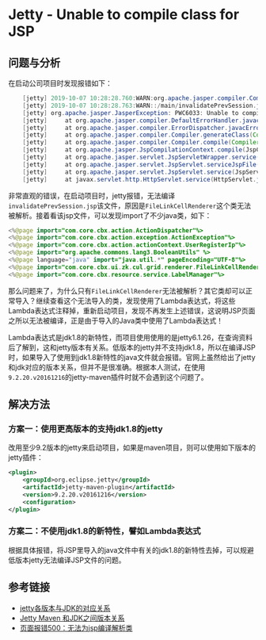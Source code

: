 # Jetty - Unable to compile class for JSP

## 问题与分析

在启动公司项目时发现报错如下：

```java
    [jetty] 2019-10-07 10:28:28.760:WARN:org.apache.jasper.compiler.Compiler:Error compiling file: D:\lewis.liu\CBX_KME\Program\jetty-temp\main\jsp\org\apache\jsp\invalidatePrevSession_jsp.javanull
    [jetty] 2019-10-07 10:28:28.763:WARN::/main/invalidatePrevSession.jsp
    [jetty] org.apache.jasper.JasperException: PWC6033: Unable to compile class for JSP||PWC6199: Generated servlet error:|The import com.core.cbx.ui.zk.cul.grid.renderer.FileLinkCellRenderer cannot be resolved||
    [jetty]     at org.apache.jasper.compiler.DefaultErrorHandler.javacError(DefaultErrorHandler.java:123)
    [jetty]     at org.apache.jasper.compiler.ErrorDispatcher.javacError(ErrorDispatcher.java:296)
    [jetty]     at org.apache.jasper.compiler.Compiler.generateClass(Compiler.java:376)
    [jetty]     at org.apache.jasper.compiler.Compiler.compile(Compiler.java:437)
    [jetty]     at org.apache.jasper.JspCompilationContext.compile(JspCompilationContext.java:608)
    [jetty]     at org.apache.jasper.servlet.JspServletWrapper.service(JspServletWrapper.java:360)
    [jetty]     at org.apache.jasper.servlet.JspServlet.serviceJspFile(JspServlet.java:486)
    [jetty]     at org.apache.jasper.servlet.JspServlet.service(JspServlet.java:380)
    [jetty]     at javax.servlet.http.HttpServlet.service(HttpServlet.java:820)
```

<!--more-->
非常直观的错误，在启动项目时，jetty报错，无法编译`invalidatePrevSession.jsp`该文件，原因是`FileLinkCellRenderer`这个类无法被解析。接着看该jsp文件，可以发现import了不少java类，如下：

```java
<%@page import="com.core.cbx.action.ActionDispatcher"%>
<%@page import="com.core.cbx.action.exception.ActionException"%>
<%@page import="com.core.cbx.action.actionContext.UserRegisterIp"%>
<%@page import="org.apache.commons.lang3.BooleanUtils" %>
<%@page language="java" import="java.util.*" pageEncoding="UTF-8"%>
<%@page import="com.core.cbx.ui.zk.cul.grid.renderer.FileLinkCellRenderer"%>
<%@page import="com.core.cbx.resource.service.LabelManager"%>
```

那么问题来了，为什么只有`FileLinkCellRenderer`无法被解析？其它类却可以正常导入？继续查看这个无法导入的类，发现使用了Lambda表达式，将这些Lambda表达式注释掉，重新启动项目，发现不再发生上述错误，这说明JSP页面之所以无法被编译，正是由于导入的Java类中使用了Lambda表达式！

Lambda表达式是jdk1.8的新特性，而项目使用使用的是jetty6.1.26，在查询资料后了解到，这和jetty版本有关系。低版本的jetty并不支持jdk1.8，所以在编译JSP时，如果导入了使用到jdk1.8新特性的java文件就会报错。官网上虽然给出了jetty和jdk对应的版本关系，但并不是很准确。根据本人测试，在使用`9.2.20.v20161216`的jetty-maven插件时就不会遇到这个问题了。

## 解决方法

### 方案一：使用更高版本的支持jdk1.8的jetty

改用至少9.2版本的jetty来启动项目，如果是maven项目，则可以使用如下版本的jetty插件：
```xml
<plugin>
    <groupId>org.eclipse.jetty</groupId>
    <artifactId>jetty-maven-plugin</artifactId>
    <version>9.2.20.v20161216</version>
    <configuration>
</plugin>
```

### 方案二：不使用jdk1.8的新特性，譬如Lambda表达式

根据具体报错，将JSP里导入的java文件中有关的jdk1.8的新特性去掉，可以规避低版本jetty无法编译JSP文件的问题。

## 参考链接

* [jetty各版本与JDK的对应关系](https://blog.csdn.net/gsls200808/article/details/79426793)
* [Jetty Maven 和JDK之间版本关系](https://blog.csdn.net/andymu077/article/details/52439975)
* [页面报错500：无法为jsp编译解析类](https://blog.csdn.net/qq_38266019/article/details/79907084)

